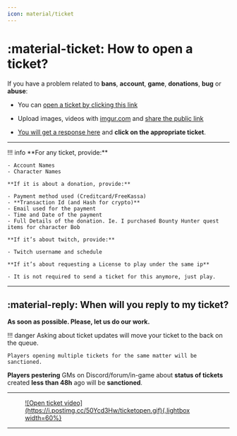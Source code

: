 ```yaml
---
icon: material/ticket
---
```


# :material-ticket: How to open a ticket?

If you have a problem related to **bans**, **account**, **game**, **donations**, **bug** or **abuse**:

- You can [open a ticket by clicking this link](https://l2reborn.org/support/)

- Upload images, videos with [imgur.com](https://imgur.com/upload) and [share the public link](https://help.imgur.com/hc/article_attachments/26512938185243)

- [You will get a response here](https://l2reborn.org/my-support-tickets/) and **click on the appropriate ticket**.

<hr>
!!! info
    **For any ticket, provide:**

    - Account Names
    - Character Names

    **If it is about a donation, provide:**

    - Payment method used (Creditcard/FreeKassa)
    - **Transaction Id (and Hash for crypto)**
    - Email used for the payment
    - Time and Date of the payment
    - Full Details of the donation. Ie. I purchased Bounty Hunter quest items for character Bob

    **If it’s about twitch, provide:**

    - Twitch username and schedule

    **If it’s about requesting a License to play under the same ip**

    - It is not required to send a ticket for this anymore, just play.


<hr>

## :material-reply: When will you reply to my ticket?

**As soon as possible. Please, let us do our work.**

!!! danger
    Asking about ticket updates will move your ticket to the back on the queue. 
    
    Players opening multiple tickets for the same matter will be sanctioned. 

**Players pestering** GMs on Discord/forum/in-game about **status of tickets** created **less than 48h** ago will be **sanctioned**.

<hr>

<figure markdown="span">
<a href="https://postimg.cc/ZBSs66xR">
![Open ticket video](https://i.postimg.cc/50Ycd3Hw/ticketopen.gif){.lightbox width=60%}
</a>
</figure>
<hr>
